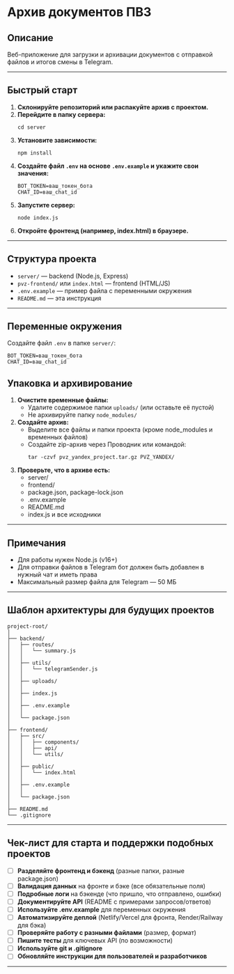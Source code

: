 # Архив документов ПВЗ

## Описание

Веб-приложение для загрузки и архивации документов с отправкой файлов и итогов смены в Telegram.

---

## Быстрый старт

1. **Склонируйте репозиторий или распакуйте архив с проектом.**
2. **Перейдите в папку сервера:**
   ```
   cd server
   ```
3. **Установите зависимости:**
   ```
   npm install
   ```
4. **Создайте файл `.env` на основе `.env.example` и укажите свои значения:**
   ```
   BOT_TOKEN=ваш_токен_бота
   CHAT_ID=ваш_chat_id
   ```
5. **Запустите сервер:**
   ```
   node index.js
   ```
6. **Откройте фронтенд (например, index.html) в браузере.**

---

## Структура проекта

- `server/` — backend (Node.js, Express)
- `pvz-frontend/` или `index.html` — frontend (HTML/JS)
- `.env.example` — пример файла с переменными окружения
- `README.md` — эта инструкция

---

## Переменные окружения

Создайте файл `.env` в папке `server/`:
```
BOT_TOKEN=ваш_токен_бота
CHAT_ID=ваш_chat_id
```

## Упаковка и архивирование

1. **Очистите временные файлы:**
   - Удалите содержимое папки `uploads/` (или оставьте её пустой)
   - Не архивируйте папку `node_modules/`
2. **Создайте архив:**
   - Выделите все файлы и папки проекта (кроме node_modules и временных файлов)
   - Создайте zip-архив через Проводник или командой:
     ```
     tar -czvf pvz_yandex_project.tar.gz PVZ_YANDEX/
     ```
3. **Проверьте, что в архиве есть:**
   - server/
   - frontend/
   - package.json, package-lock.json
   - .env.example
   - README.md
   - index.js и все исходники

---

## Примечания

- Для работы нужен Node.js (v16+)
- Для отправки файлов в Telegram бот должен быть добавлен в нужный чат и иметь права
- Максимальный размер файла для Telegram — 50 МБ

---

## Шаблон архитектуры для будущих проектов

```
project-root/
│
├── backend/
│   ├── routes/
│   │   └── summary.js
│   │
│   ├── utils/
│   │   └── telegramSender.js
│   │
│   ├── uploads/
│   │
│   ├── index.js
│   │
│   ├── .env.example
│   │
│   └── package.json
│
├── frontend/
│   ├── src/
│   │   ├── components/
│   │   ├── api/
│   │   └── utils/
│   │
│   ├── public/
│   │   └── index.html
│   │
│   ├── .env.example
│   │
│   └── package.json
│
├── README.md
└── .gitignore
```

---

## Чек-лист для старта и поддержки подобных проектов

- [ ] **Разделяйте фронтенд и бэкенд** (разные папки, разные package.json)
- [ ] **Валидация данных** на фронте и бэке (все обязательные поля)
- [ ] **Подробные логи** на бэкенде (что пришло, что отправлено, ошибки)
- [ ] **Документируйте API** (README с примерами запросов/ответов)
- [ ] **Используйте .env.example** для переменных окружения
- [ ] **Автоматизируйте деплой** (Netlify/Vercel для фронта, Render/Railway для бэка)
- [ ] **Проверяйте работу с разными файлами** (размер, формат)
- [ ] **Пишите тесты** для ключевых API (по возможности)
- [ ] **Используйте git и .gitignore**
- [ ] **Обновляйте инструкции для пользователей и разработчиков**

---